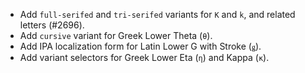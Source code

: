 * Add `full-serifed` and `tri-serifed` variants for `K` and `k`, and related letters (#2696).
* Add `cursive` variant for Greek Lower Theta (`θ`).
* Add IPA localization form for Latin Lower G with Stroke (`ǥ`).
* Add variant selectors for Greek Lower Eta (`η`) and Kappa (`κ`).
